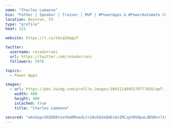 ```yaml
---
name: "Charles Lamanna"
bio: "Father | Speaker | Trainer | MVP | #PowerApps & #PowerAutomate Community Super User | YouTuber Right-pointing triangle http://youtube.com/c/rezadorrani | Learn - Share - Clockwise rightwards and leftwards open circle arrows"
location: Houston, TX
type: "profile"
heat: 121

website: https://t.co/tAcqSdqguf

twitter:
  username: rezadorrani
  url: https://twitter.com/rezadorrani
  followers: 5976

topics:
  - Power Apps

images:
  - url: https://pbs.twimg.com/profile_images/1063114045270777856/qeT-jpWr_400x400.jpg
    width: 400
    height: 400
    isCached: true
    title: "Charles Lamanna"

secured: "w4vGopcXOZ6D0toxVGmRMvedLt+2AnhQ1eQmEcAzIRCzpY0V8paLdDVDo+ltmJjaFOMXCYAfqhXw4CYyzVD6qXRXjtPsbxrnhxQzA4esRicgUXVgNzuLXjanFXTVB56PbmJikzs6Ys9oBCZ174udOff/nxWZ00OVJtJlxPjFJHtBjcDrw2r6ReV9LpkNoB8iSf/5wvlvYECagdtcY98LfxeM8ewDM4yoxv4aOr+WUmM8Wr2JTsfbU6kWwpkDdmx0x64u4zjCnmkAGK/+cETiEoFRndH6y/E4QHuVOXuVKXAHwluHJwQJvRLv/sh/uxLA8PCbDEhEpDKmnKbWM1tBeKu486tW+AacibfceU5xJvgSw1xZbaADuviB3C3aCG6brlDeILWGamwrgNvrsyQxf2z1tkAITA5yceKr+5cS9So=;8EF/CqPug/2pgWlj9+lYZA=="
---
```



